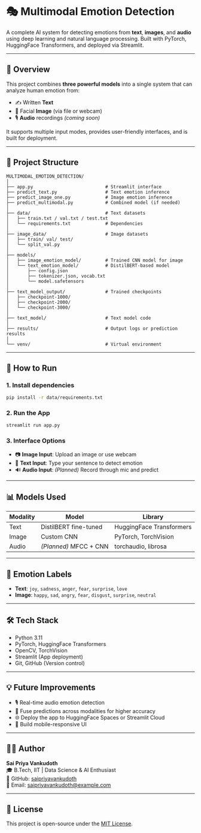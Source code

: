 # 🎭 Multimodal Emotion Detection

A complete AI system for detecting emotions from **text**, **images**, and **audio** using deep learning and natural language processing. Built with PyTorch, HuggingFace Transformers, and deployed via Streamlit.

---

## 🧠 Overview

This project combines **three powerful models** into a single system that can analyze human emotion from:
- ✍️ Written **Text**
- 📸 Facial **Image** (via file or webcam)
- 🎙️ **Audio** recordings *(coming soon)*

It supports multiple input modes, provides user-friendly interfaces, and is built for deployment.

---

## 📂 Project Structure

```
MULTIMODAL_EMOTION_DETECTION/
│
├── app.py                           # Streamlit interface
├── predict_text.py                  # Text emotion inference
├── predict_image_one.py             # Image emotion inference
├── predict_multimodal.py            # Combined model (if needed)
│
├── data/                            # Text datasets
│   ├── train.txt / val.txt / test.txt
│   └── requirements.txt             # Dependencies
│
├── image_data/                      # Image datasets
│   ├── train/ val/ test/
│   └── split_val.py
│
├── models/
│   ├── image_emotion_model/         # Trained CNN model for image
│   └── text_emotion_model/          # DistilBERT-based model
│       ├── config.json
│       ├── tokenizer.json, vocab.txt
│       └── model.safetensors
│
├── text_model_output/               # Trained checkpoints
│   ├── checkpoint-1000/
│   ├── checkpoint-2000/
│   └── checkpoint-3000/
│
├── text_model/                      # Text model code
│
├── results/                         # Output logs or prediction results
│
└── venv/                            # Virtual environment
```

---

## 🚀 How to Run

### 1. Install dependencies

```bash
pip install -r data/requirements.txt
```

### 2. Run the App

```bash
streamlit run app.py
```

### 3. Interface Options

- 📷 **Image Input**: Upload an image or use webcam
- 📄 **Text Input**: Type your sentence to detect emotion
- 🔊 **Audio Input**: *(Planned)* Record through mic and predict

---

## 📊 Models Used

| Modality | Model                      | Library             |
|----------|----------------------------|---------------------|
| Text     | DistilBERT fine-tuned      | HuggingFace Transformers |
| Image    | Custom CNN                 | PyTorch, TorchVision |
| Audio    | *(Planned)* MFCC + CNN     | torchaudio, librosa |

---

## 🧪 Emotion Labels

- **Text**: `joy`, `sadness`, `anger`, `fear`, `surprise`, `love`
- **Image**: `happy`, `sad`, `angry`, `fear`, `disgust`, `surprise`, `neutral`

---

## 🛠️ Tech Stack

- Python 3.11
- PyTorch, HuggingFace Transformers
- OpenCV, TorchVision
- Streamlit (App deployment)
- Git, GitHub (Version control)

---

## 💡 Future Improvements

- 🎙️ Real-time audio emotion detection
- 🔀 Fuse predictions across modalities for higher accuracy
- 🌐 Deploy the app to HuggingFace Spaces or Streamlit Cloud
- 📱 Build mobile-responsive UI

---

## 🙋‍♀️ Author

**Sai Priya Vankudoth**  
🎓 B.Tech, IIT | Data Science & AI Enthusiast  
🔗 GitHub: [saipriyavankudoth](https://github.com/saipriyavankudoth)  
📧 Email: saipriyavankudoth@example.com

---

## 📄 License

This project is open-source under the [MIT License](LICENSE).

